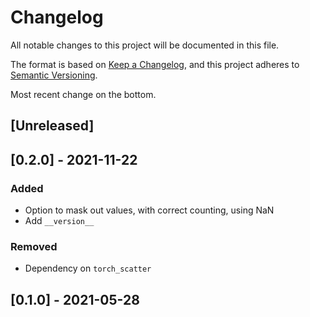 # Changelog
All notable changes to this project will be documented in this file.

The format is based on [Keep a Changelog](https://keepachangelog.com/en/1.0.0/),
and this project adheres to [Semantic Versioning](https://semver.org/spec/v2.0.0.html).

Most recent change on the bottom.

## [Unreleased]

## [0.2.0] - 2021-11-22

### Added
- Option to mask out values, with correct counting, using NaN
- Add `__version__`

### Removed
- Dependency on `torch_scatter`

## [0.1.0] - 2021-05-28